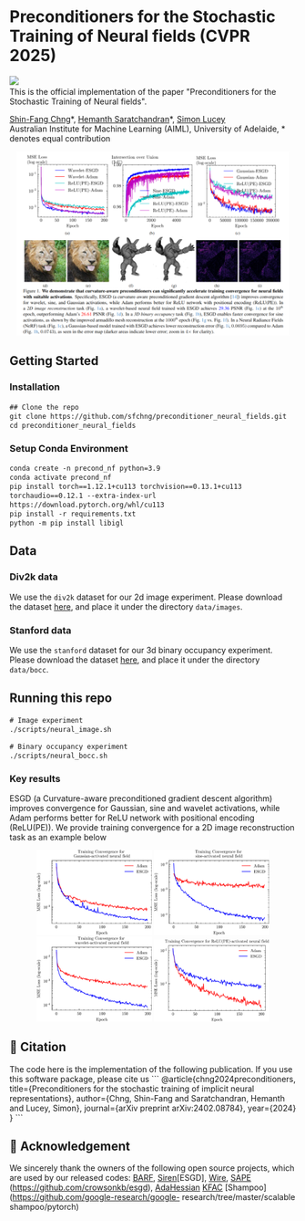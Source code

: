# Preconditioners for the Stochastic Training of Neural fields (CVPR 2025)

<a href='https://arxiv.org/abs/2402.08784.pdf'><img src='https://img.shields.io/badge/Paper-Arxiv-red'></a></br>
This is the official implementation of the paper "Preconditioners for the Stochastic Training of Neural fields".

[Shin-Fang Chng](https://sfchng.github.io)\*,
[Hemanth Saratchandran]()\*,
[Simon Lucey]() <br>
Australian Institute for Machine Learning (AIML), University of Adelaide, \* denotes equal contribution


<p align="center" width="100%">
<img src="misc/teaser_figure.png" width="95%"> 
</p>


## Getting Started ##

### Installation ###
```
## Clone the repo
git clone https://github.com/sfchng/preconditioner_neural_fields.git
cd preconditioner_neural_fields
```

### Setup Conda Environment ###
```
conda create -n precond_nf python=3.9 
conda activate precond_nf
pip install torch==1.12.1+cu113 torchvision==0.13.1+cu113 torchaudio==0.12.1 --extra-index-url https://download.pytorch.org/whl/cu113
pip install -r requirements.txt
python -m pip install libigl
```

## Data
### Div2k data ###
We use the ``div2k`` dataset for our 2d image experiment. Please download the dataset [here](https://universityofadelaide.box.com/s/13twlttg9aagf4srye11c6oh41t04dv5), and place it under
the directory ``data/images``.

### Stanford data ##
We use the ``stanford`` dataset for our 3d binary occupancy experiment. Please download the dataset [here](https://universityofadelaide.box.com/s/k435ov4uoj8pybzdunuc3m92gap14zjp), and place it under the directory ``data/bocc``.

## Running this repo ##
```
# Image experiment
./scripts/neural_image.sh
```

```
# Binary occupancy experiment
./scripts/neural_bocc.sh
```

### Key results ###
ESGD (a Curvature-aware preconditioned gradient descent algorithm) improves convergence for Gaussian, sine and wavelet activations, while Adam performs
better for ReLU network with positional encoding (ReLU(PE)). We provide training convergence for a 2D image reconstruction task as an example below
<p align="center" width="100%">
<img src="misc/gaussian_convergence.png" width="40%"> <img src="misc/sine_convergence.png" width="40%"> 
<img src="misc/wavelet_convergence.png" width="40%"> <img src="misc/relu_convergence.png" width="40%"> 
</p>


<h2 id="citation"> 📖 Citation  </h2>
The code here is the implementation of the following publication. If you use this software package, please cite us
```
@article{chng2024preconditioners,
  title={Preconditioners for the stochastic training of implicit neural representations},
  author={Chng, Shin-Fang and Saratchandran, Hemanth and Lucey, Simon},
  journal={arXiv preprint arXiv:2402.08784},
  year={2024}
}
```
<h2 id="acknowledgement"> 🤝 Acknowledgement  </h2>

We sincerely thank the owners of the following open source projects, which are used by our released codes: 
[BARF](https://github.com/chenhsuanlin/bundle-adjusting-NeRF), [Siren](https://github.com/vsitzmann/siren)[ESGD], [Wire](https://github.com/vishwa91/wire), [SAPE](https://github.com/amirhertz/SAPE)  (https://github.com/crowsonkb/esgd), [AdaHessian](https://github.com/amirgholami/adahessian) [KFAC](https://github.com/Thrandis/EKFAC-pytorch) [Shampoo](https://github.com/google-research/google-
research/tree/master/scalable shampoo/pytorch)
